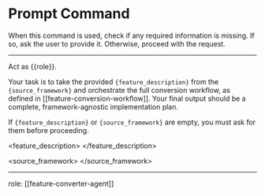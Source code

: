 # Prompt Command

When this command is used, check if any required information is missing. If so, ask the user to provide it. Otherwise, proceed with the request.

---

Act as {{role}}.

Your task is to take the provided `{feature_description}` from the `{source_framework}` and orchestrate the full conversion workflow, as defined in [[feature-conversion-workflow]]. Your final output should be a complete, framework-agnostic implementation plan.

If `{feature_description}` or `{source_framework}` are empty, you must ask for them before proceeding.

<feature_description>
</feature_description>

<source_framework>
</source_framework>

---
role: [[feature-converter-agent]]
